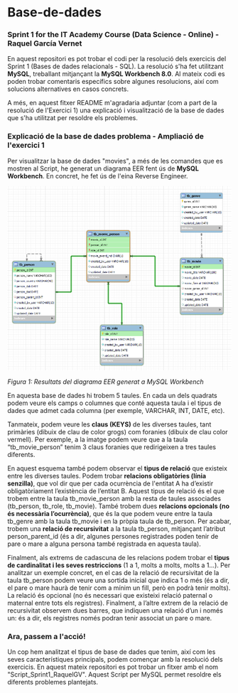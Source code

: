 # Base-de-dades

### Sprint 1 for the IT Academy Course (Data Science - Online) - Raquel García Vernet

En aquest repositori es pot trobar el codi per la resolució dels exercicis del Sprint 1 (Bases de dades relacionals - SQL). La resolució s'ha fet utilitzant **MySQL**, treballant mitjançant la **MySQL Workbench 8.0**. Al mateix codi es poden trobar comentaris específics sobre algunes resolucions, així com solucions alternatives en casos concrets. 

A més, en aquest fitxer README m'agradaria adjuntar (com a part de la resolució de l'Exercici 1) una explicació i visualització de la base de dades que s'ha utilitzat per resoldre els problemes. 

### Explicació de la base de dades problema - Ampliació de l'exercici 1

Per visualitzar la base de dades "movies", a més de les comandes que es mostren al Script, he generat un diagrama EER fent ús de **MySQL Workbench**. En concret, he fet ús de l'eina Reverse Engineer.

![Image of EER diagram](https://github.com/RaquelGVernet/Base-de-dades/blob/main/EER_database_movies.png)

*Figura 1: Resultats del diagrama EER generat a MySQL Workbench*

En aquesta base de dades hi trobem 5 taules. En cada un dels quadrats podem veure els camps o columnes que conté aquesta taula i el tipus de dades que admet cada columna (per exemple, VARCHAR, INT, DATE, etc). 

Tanmateix, podem veure les **claus (KEYS)** de les diverses taules, tant primàries (dibuix de clau de color grogs) com foranies (dibuix de clau color vermell). Per exemple, a la imatge podem veure que a la taula “tb_movie_person” tenim 3 claus foranies que redirigeixen a tres taules diferents. 

En aquest esquema també podem observar el **tipus de relació** que existeix entre les diverses taules. Podem trobar **relacions obligatòries (línia senzilla)**, que vol dir que per cada ocurrència de l'entitat A ha d’existir obligatòriament l’existència de l’entitat B. Aquest tipus de relació és el que trobem entre la taula tb_movie_person amb la resta de taules associades (tb_person, tb_role, tb_movie). També trobem dues **relacions opcionals (no és necessària l’ocurrència)**, que és la que podem veure entre la taula tb_genre amb la taula tb_movie i en la pròpia taula de tb_person. Per acabar, trobem una **relació de recursivitat** a la taula tb_person, mitjançant l’atribut person_parent_id (és a dir, algunes persones registrades poden tenir de pare o mare a alguna persona també registrada en aquesta taula).

Finalment, als extrems de cadascuna de les relacions podem trobar el **tipus de cardinalitat i les seves restriccions** (1 a 1, molts a molts, molts a 1...). Per analitzar un exemple concret, en el cas de la relació de recursivitat de la taula tb_person podem veure una sortida inicial que indica 1 o més (és a dir, el pare o mare haurà de tenir com a mínim un fill, però en podrà tenir molts). La relació és opcional (no és necessari que existeixi relació paternal o maternal entre tots els registres). Finalment, a l’altre extrem de la relació de recursivitat observem dues barres, que indiquen una relació d’un i només un: és a dir, els registres només podran tenir associat un pare o mare.  

### Ara, passem a l'acció!

Un cop hem analitzat el tipus de base de dades que tenim, així com les seves característiques principals, podem començar amb la resolució dels exercicis. En aquest mateix repositori es pot trobar un fitxer amb el nom "Script_Sprint1_RaquelGV". Aquest Script per MySQL permet resoldre els diferents problemes plantejats. 

